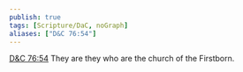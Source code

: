 ```yaml
---
publish: true
tags: [Scripture/DaC, noGraph]
aliases: ["D&C 76:54"]
---
```

[D&C 76:54](https://churchofjesuschrist.org/study/scriptures/dc-testament/dc/76?lang=eng&id=p54#p54) They are they who are the church of the Firstborn.
